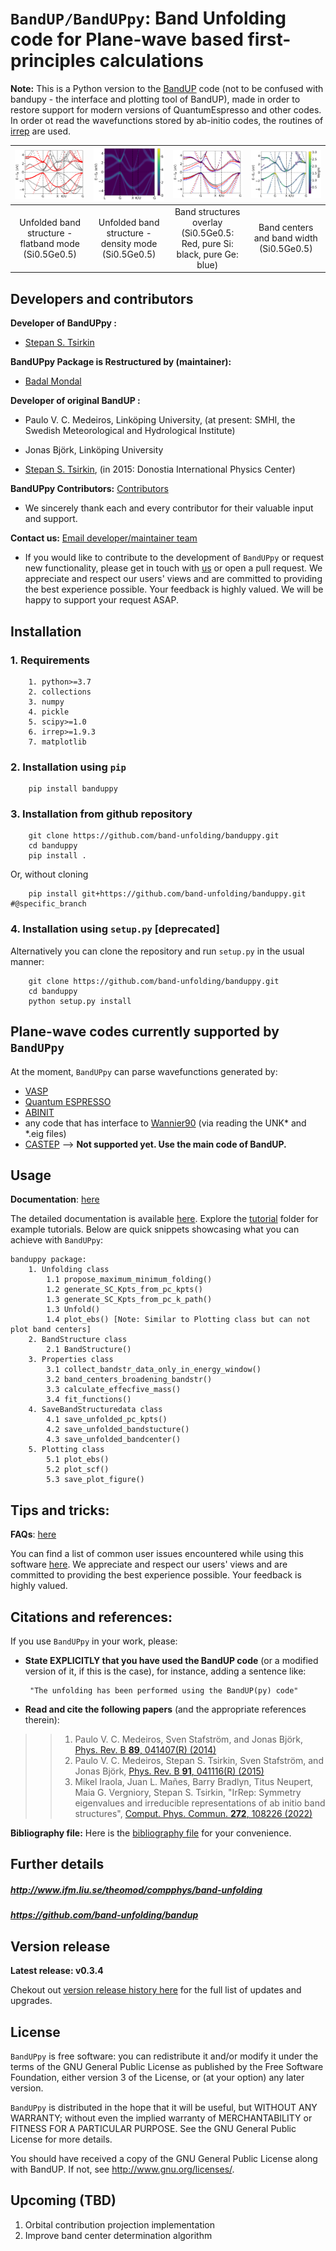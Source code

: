 # `BandUP/BandUPpy`: Band Unfolding code for Plane-wave based first-principles calculations             

__Note:__ This is a Python version to the [BandUP](https://github.com/band-unfolding/bandup) code (not to be confused with bandupy - the interface and plotting tool of BandUP), made in order to restore
support for modern versions of QuantumEspresso and other codes. In order ot read the wavefunctions
stored by ab-initio codes, the routines of [irrep](https://github.com/stepan-tsirkin/irrep) are used. 

<!-- =========================================================== -->

<!-- =========================================================== -->
![](imgs/Si50Ge50.png)  |  ![](imgs/Si50Ge50_.png) |  ![](imgs/SiGeOverlayBandStructure.png) |  ![](imgs/band_center_width.png)
:-------------------------:|:-------------------------:|:-------------------------:|:-------------------------:
Unfolded band structure - flatband mode (Si0.5Ge0.5) |  Unfolded band structure - density mode (Si0.5Ge0.5) | Band structures overlay (Si0.5Ge0.5: Red, pure Si: black, pure Ge: blue) | Band centers and band width (Si0.5Ge0.5)
<!-- =========================================================== -->

<!-- =========================================================== -->
## Developers and contributors
<!-- =========================================================== -->

__Developer of BandUPpy :__ 

* [Stepan S. Tsirkin](https://github.com/stepan-tsirkin)

__BandUPpy Package is Restructured by (maintainer):__

* [Badal Mondal](https://github.com/bmondal94) 

__Developer of original BandUP :__ 

  *  Paulo V. C. Medeiros, Linköping University, (at present: SMHI, the Swedish Meteorological and Hydrological Institute)

  *  Jonas Björk, Linköping University
  
  *  [Stepan S. Tsirkin](https://github.com/stepan-tsirkin), (in 2015: Donostia International Physics Center)

__BandUPpy Contributors:__  [Contributors](https://github.com/band-unfolding/banduppy/graphs/contributors)

* We sincerely thank each and every contributor for their valuable input and support.

__Contact us:__ [Email developer/maintainer team](mailto:stepan.tsirkin@ehu.eus,badalmondal.chembgc@gmail.com) 

* If you would like to contribute to the development of `BandUPpy` or request new functionality, please get in touch with [us](mailto:stepan.tsirkin@ehu.eus,badalmondal.chembgc@gmail.com) or open a pull request. We appreciate and respect our users' views and are committed to providing the best experience possible. Your feedback is highly valued. We will be happy to support your request ASAP. 

<!-- =========================================================== -->

<!-- =========================================================== -->
## Installation

### 1. Requirements
```
    1. python>=3.7
    2. collections
    3. numpy
    4. pickle
    5. scipy>=1.0
    6. irrep>=1.9.3
    7. matplotlib
```

### 2. Installation using `pip`

```
    pip install banduppy
```

### 3. Installation from github repository

```
    git clone https://github.com/band-unfolding/banduppy.git
    cd banduppy
    pip install .  
```
Or, without cloning
```
    pip install git+https://github.com/band-unfolding/banduppy.git #@specific_branch
```

### 4. Installation using `setup.py` [deprecated]
Alternatively you can clone the repository and run `setup.py` in the usual manner:

```
    git clone https://github.com/band-unfolding/banduppy.git
    cd banduppy
    python setup.py install
```
<!-- =========================================================== -->

<!-- =========================================================== -->
##  Plane-wave codes currently supported by `BandUPpy`

At the moment, `BandUPpy` can parse wavefunctions generated by: 

  * [VASP](http://www.vasp.at)
  * [Quantum ESPRESSO](http://www.quantum-espresso.org)
  * [ABINIT](http://www.abinit.org)
  * any code that has interface to [Wannier90](http://wannier.org) (via reading the UNK* and *.eig files)
  * [CASTEP](http://www.castep.org)  --> __Not supported yet. Use the main code of BandUP.__

<!-- =========================================================== -->

<!-- =========================================================== -->
## Usage
__Documentation__: [here](docs/USAGE.md)

The detailed documentation is available [here](docs/USAGE.md). Explore the [tutorial](tutorials) folder for example tutorials. Below are quick snippets showcasing what you can achieve with `BandUPpy`:
```
banduppy package:
    1. Unfolding class 
        1.1 propose_maximum_minimum_folding()
        1.2 generate_SC_Kpts_from_pc_kpts()
        1.3 generate_SC_Kpts_from_pc_k_path()
        1.3 Unfold()
        1.4 plot_ebs() [Note: Similar to Plotting class but can not plot band centers]
    2. BandStructure class
        2.1 BandStructure()
    3. Properties class
        3.1 collect_bandstr_data_only_in_energy_window()
        3.2 band_centers_broadening_bandstr()
        3.3 calculate_effecfive_mass()
        3.4 fit_functions()
    4. SaveBandStructuredata class
        4.1 save_unfolded_pc_kpts()
        4.2 save_unfolded_bandstucture()
        4.3 save_unfolded_bandcenter()
    5. Plotting class
        5.1 plot_ebs()
        5.2 plot_scf()
        5.3 save_plot_figure()
```

<!-- =========================================================== -->
## Tips and tricks:

__FAQs__: [here](docs/FAQs.md)

You can find a list of common user issues encountered while using this software [here](docs/FAQs.md). We appreciate and respect our users' views and are committed to providing the best experience possible. Your feedback is highly valued.

<!-- =========================================================== -->

<!-- =========================================================== -->
## Citations and references:

If you use `BandUPpy` in your work, please:

  * **State EXPLICITLY that you have used the BandUP code** (or a modified version of it, if this is the case), for instance, adding a sentence like: 

         "The unfolding has been performed using the BandUP(py) code"

  * **Read and cite the following papers** (and the appropriate references therein):
    
>> 1. Paulo V. C. Medeiros, Sven Stafström, and Jonas Björk,
   [Phys. Rev. B **89**, 041407(R) (2014)](http://doi.org/10.1103/PhysRevB.89.041407)  
>> 2. Paulo V. C. Medeiros, Stepan S. Tsirkin, Sven Stafström, and Jonas Björk,
   [Phys. Rev. B **91**, 041116(R) (2015)](http://doi.org/10.1103/PhysRevB.91.041116)  
>> 3. Mikel Iraola, Juan L. Mañes, Barry Bradlyn, Titus Neupert, Maia G. Vergniory, Stepan S. Tsirkin,
   "IrRep: Symmetry eigenvalues and irreducible representations of ab initio band structures", [Comput. Phys. Commun. **272**, 108226 (2022)](https://doi.org/10.1016/j.cpc.2021.108226)

__Bibliography file:__ Here is the [bibliography file](docs/REFERENCES.md) for your convenience.

## Further details
##### <http://www.ifm.liu.se/theomod/compphys/band-unfolding>
##### <https://github.com/band-unfolding/bandup>

<!-- =========================================================== -->

<!-- =========================================================== -->
## Version release
__Latest release: v0.3.4__

Chekout out [version release history here](docs/RELEASE.md) for the full list of updates and upgrades.

<!-- =========================================================== -->

<!-- =========================================================== -->
## License

`BandUPpy` is free software: you can redistribute it and/or modify
it under the terms of the GNU General Public License as published by
the Free Software Foundation, either version 3 of the License, or
(at your option) any later version.

`BandUPpy` is distributed in the hope that it will be useful,
but WITHOUT ANY WARRANTY; without even the implied warranty of
MERCHANTABILITY or FITNESS FOR A PARTICULAR PURPOSE.  See the
GNU General Public License for more details.

You should have received a copy of the GNU General Public License
along with BandUP.  If not, see <http://www.gnu.org/licenses/>.
<!-- =========================================================== -->

<!-- =========================================================== -->
## Upcoming (TBD)
1. Orbital contribution projection implementation
2. Improve band center determination algorithm
<!-- =========================================================== -->

